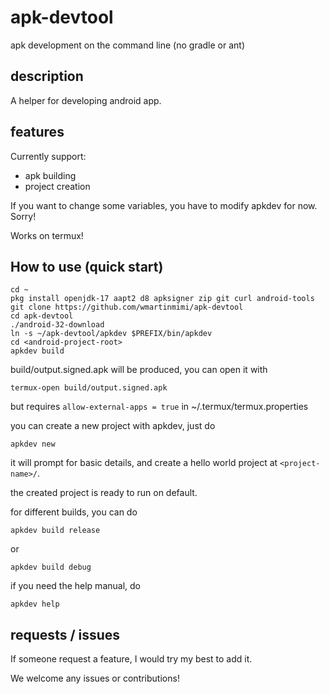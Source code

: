 # apk-devtool
apk development on the command line (no gradle or ant)

## description
A helper for developing android app.

## features
Currently support:
- apk building
- project creation

If you want to change some variables,
you have to modify apkdev for now.
Sorry!

Works on termux!

## How to use (quick start)
```
cd ~
pkg install openjdk-17 aapt2 d8 apksigner zip git curl android-tools
git clone https://github.com/wmartinmimi/apk-devtool
cd apk-devtool
./android-32-download
ln -s ~/apk-devtool/apkdev $PREFIX/bin/apkdev
cd <android-project-root>
apkdev build
```
build/output.signed.apk will be produced,
you can open it with
```
termux-open build/output.signed.apk
```
but requires ```allow-external-apps = true``` in ~/.termux/termux.properties

you can create a new project with apkdev,
just do
```
apkdev new
```
it will prompt for basic details,
and create a hello world project at ```<project-name>/```.

the created project is ready to run on default.

for different builds, you can do
```
apkdev build release
```
or
```
apkdev build debug
```

if you need the help manual, do
```
apkdev help
```
## requests / issues

If someone request a feature, I would try my best to add it.

We welcome any issues or contributions!
